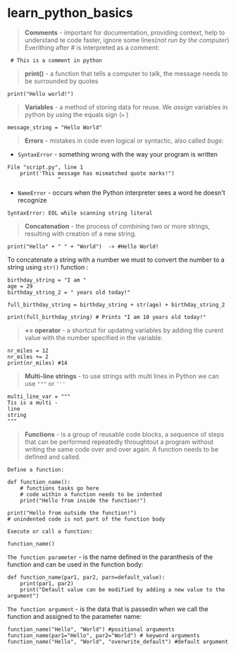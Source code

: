 # learn_python_basics
> **Comments** - important for documentation, providing context, help to understand te code faster, ignore some lines(*not run by the computer*)
Everithing after # is interpreted as a comment:

` # This is a comment in python`

> **print()** - a function that tells a computer to talk, the message needs to be surrounded by quotes

`print("Hello world!")`

> **Variables** - a method of storing data for reuse. We *assign* variables in python by using the equals sign (` = ` )

`message_string = "Hello World"`

> **Errors** - mistakes in code even logical or syntactic, also called *bugs*: 
* `SyntaxError` - something wrong with the way your program is written

```
File "script.py", line 1
    print('This message has mismatched quote marks!")
                ^
```

* `NameError` - occurs when the Python interpreter sees a word he doesn't recognize

```
SyntaxError: EOL while scanning string literal
```

> **Concatenation** - the process of combining two or more strings, resulting with creation of a new string. 

`print("Hello" + " " + "World")  -> #Hello World!` 

To concatenate a string with a number we must to convert the number to a string using `str()` function :

```
birthday_string = "I am "
age = 29
birthday_string_2 = " years old today!"
 
full_birthday_string = birthday_string + str(age) + birthday_string_2
 
print(full_birthday_string) # Prints "I am 10 years old today!"
```
> **+= operator** - a shortcut for updating variables by adding the curent value with the number specified in the variable:

```
nr_miles = 12
nr_miles += 2
print(nr_miles) #14
```

> **Multi-line strings** - to use strings with multi lines in Python we can use `"""` or `'''`

```
multi_line_var = """
Tis is a multi -
line 
string
"""
```

> **Functions** - is a group of reusable code blocks, a sequence of steps that can be performed repeatedly throughtout a program without writing the same code over and over again. A function needs to be defined and called.

`Define a function: `
```
def function_name():
    # functions tasks go here
    # code within a function needs to be indented
    print("Hello from inside the function!")

print("Hello from outside the function!")
# unindented code is not part of the function body
```

`Execute or call a function:`
```
function_name()
```

`The function parameter` - is the name defined in the paranthesis of the function and can be used in the function body:

```
def function_name(par1, par2, parn=default_value):
    print(par1, par2)
    print("Default value can be modified by adding a new value to the argument")
```

`The function argument` - is the data that is passedin when we call the function and assigned to the parameter name:

```
function_name("Hello", "World") #positional arguments
function_name(par1="Hello", par2="World") # keyword arguments
function_name("Hello", "World", "overwrite_default") #default argument
```
